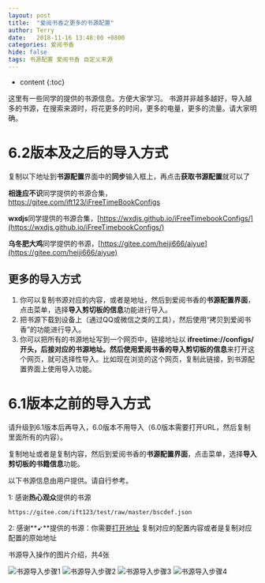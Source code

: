 ```yaml
---
layout: post
title:  "爱阅书香之更多的书源配置"
author: Terry
date:   2018-11-16 13:48:00 +0800
categories: 爱阅书香
hide: false
tags: 书源配置 爱阅书香 自定义来源
---
```

 
* content
{:toc}


这里有一些同学的提供的书源信息。方便大家学习。
书源并非越多越好，导入越多的书源，在搜索来源时，将花更多的时间，更多的电量，更多的流量。请大家明确。


# 6.2版本及之后的导入方式

复制以下地址到**书源配置**界面中的**同步**输入框上，再点击**获取书源配置**就可以了

**相逢应不识**同学提供的书源合集，[https://gitee.com/ift123/iFreeTimeBookConfigs
](https://gitee.com/ift123/iFreeTimeBookConfigs)

**wxdjs**同学提供的书源合集，[https://wxdjs.github.io/iFreeTimebookConfigs/](https://wxdjs.github.io/iFreeTimebookConfigs/)

**乌冬肥大鸡**同学提供的书源，[https://gitee.com/heiji666/aiyue](https://gitee.com/heiji666/aiyue)




## 更多的导入方式
1. 你可以复制书源对应的内容，或者是地址，然后到爱阅书香的**书源配置界面**，点击菜单，选择**导入剪切板的信息**功能进行导入。
2. 把书源下载到设备上（通过QQ或微信之类的工具），然后使用“拷贝到爱阅书香”的功能进行导入。
3. 你可以把所有的书源地址写到一个网页中，链接地址以 **ifreetime://configs/**开头，后接对应的书源地址。然后使用爱阅书香的**导入剪切板的信息**来打开这个网页，就可选择性导入。比如现在浏览的这个网页，复制此链接，到书源配置界面上使用导入功能。



# 6.1版本之前的导入方式

请升级到6.1版本后再导入，6.0版本不用导入（6.0版本需要打开URL，然后复制里面所有的内容）。

复制地址或者是复制内容，然后到爱阅书香的**书源配置界面**，点击菜单，选择**导入剪切板的书籍信息**功能。

以下书源信息由用户提供。请自行参考。


1: 感谢**热心观众**提供的书源
```
https://gitee.com/ift123/test/raw/master/bscdef.json
```

2: 感谢**➹**提供的书源：你需要[打开地址](https://github.com/jxd524/bookConfigs)
复制对应的配置内容或者是复制对应配置的原始地址



书源导入操作的图片介绍，共4张

![书源导入步骤1](/files/import1.png)
![书源导入步骤2](/files/import2.png)
![书源导入步骤3](/files/import3.png)
![书源导入步骤4](/files/import4.png)

